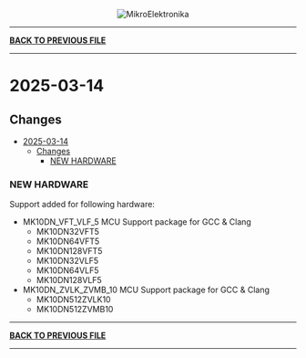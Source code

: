 <p align="center">
  <img src="http://www.mikroe.com/img/designs/beta/logo_small.png?raw=true" alt="MikroElektronika"/>
</p>

---

**[BACK TO PREVIOUS FILE](../changelog.md)**

---

# 2025-03-14

## Changes

- [2025-03-14](#2025-03-14)
  - [Changes](#changes)
    - [NEW HARDWARE](#new-hardware)

### NEW HARDWARE

Support added for following hardware:

+ MK10DN_VFT_VLF_5 MCU Support package for GCC & Clang
  + MK10DN32VFT5
  + MK10DN64VFT5
  + MK10DN128VFT5
  + MK10DN32VLF5
  + MK10DN64VLF5
  + MK10DN128VLF5
+ MK10DN_ZVLK_ZVMB_10 MCU Support package for GCC & Clang
  + MK10DN512ZVLK10
  + MK10DN512ZVMB10

---

**[BACK TO PREVIOUS FILE](../changelog.md)**

---
